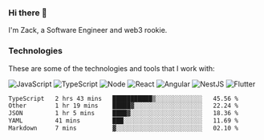### Hi there 👋
I'm Zack, a Software Engineer and web3 rookie.

### Technologies
These are some of the technologies and tools that I work with:

![JavaScript](https://img.shields.io/badge/JavaScript-323330.svg?logo=javascript&logoColor=F7DF1E) 
![TypeScript](https://img.shields.io/badge/TypeScript-007ACC.svg?logo=typescript&logoColor=white) 
![Node](https://img.shields.io/badge/Node.js-43853D.svg?logo=node.js&logoColor=white)
![React](https://img.shields.io/badge/React-20232a.svg?logo=react&logoColor=61DAFB) 
![Angular](https://img.shields.io/badge/Angular-E23237.svg?logo=angularjs&logoColor=white)
![NestJS](https://img.shields.io/badge/NestJS-E0234E?logo=nestjs&logoColor=white)
![Flutter](https://img.shields.io/badge/Flutter-02569B.svg?logo=flutter&logoColor=white)

<!--START_SECTION:waka-->

```txt
TypeScript   2 hrs 43 mins   ███████████▒░░░░░░░░░░░░░   45.56 %
Other        1 hr 19 mins    █████▓░░░░░░░░░░░░░░░░░░░   22.24 %
JSON         1 hr 5 mins     ████▓░░░░░░░░░░░░░░░░░░░░   18.36 %
YAML         41 mins         ███░░░░░░░░░░░░░░░░░░░░░░   11.69 %
Markdown     7 mins          ▓░░░░░░░░░░░░░░░░░░░░░░░░   02.10 %
```

<!--END_SECTION:waka-->
